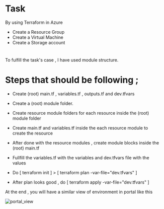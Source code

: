 

 # Task 

By using Terraform in Azure
- Create a Resource Group
- Create a Virtual Machine
- Create a Storage account   
#


To fulfill the task's case , I have used module structure.
#
 # Steps that should be following ;
- Create (root) main.tf , variables.tf , outputs.tf and dev.tfvars

- Create a (root) module folder.

- Create resource module folders for each resource inside the (root) module folder

- Create main.tf and variables.tf inside the each resource module to create the resource

- After done with the resource modules , create module blocks inside the (root) main.tf

- Fullfill the variables.tf with the variables and dev.tfvars file with the values

- Do [ terraform init ] > [ terraform plan -var-file="dev.tfvars" ] 

- After plan looks good , do [ terraform apply -var-file="dev.tfvars" ]

At the end , you will have a similar view of environment in portal like this


![portal_view](https://user-images.githubusercontent.com/113396342/206912392-6a8f3494-2e06-4f24-8d6f-89856bef6260.png)

